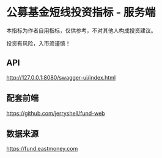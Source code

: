 # 公募基金短线投资指标 - 服务端

本指标为作者自用指标，仅供参考，不对其他人构成投资建议。

投资有风险，入市须谨慎！

## API

http://127.0.0.1:8080/swagger-ui/index.html

## 配套前端

https://github.com/jerryshell/fund-web

## 数据来源

https://fund.eastmoney.com
